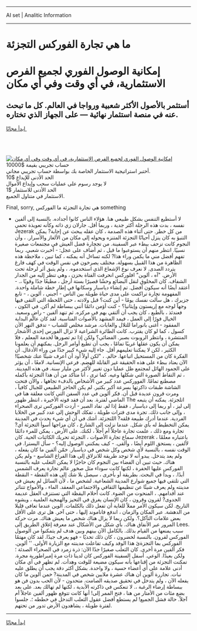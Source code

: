 <hr>AI set | Analitic Information
<hr>
<h1>ما هي تجارة الفوركس التجزئة</h1>
<link rel="stylesheet" href="//binary-option.github.io/strategy/css/template.cta.html.min.css">

<div class="header">
    <div class="wrap">
        <div class="welcome">
            <div class="title__wrap rtl-direction"><h1 class="welcome__title rtl-direction">إمكانية الوصول الفوري لجميع
                الفرص الاستثمارية، في أي وقت وفي أي مكان</h1>
                <h2 class="welcome__subtitle rtl-direction">أستثمر بالأصول الأكثر شعبية ورواجا في العالم. كل ما تبحث عنه
                    في منصة استثمار نهائية — على الجهاز الذي تختاره.</h2>
                <div class="btn-non-regulated">
                    <a class="btn access__btn" href="https://bit.ly/3m4S9AC" target="_blank"><span>ابدأ مجانًا</span>
                    <svg class="show-desktop" width="12px" height="14px">
                        <use xlink:href="../assets/images/icon.svg?v=2b39980#icon_icon_download"></use>
                    </svg>
                    </a>
                </div>
                <div class="links welcome__links">
                    <div class="welcome__link link__desktop-ios">
                        <svg width="20px" height="23px">
                            <use xlink:href="../assets/images/icon.svg?v=2b39980#icon_desktop_ios"></use>
                        </svg>
                    </div>
                    <div class="welcome__link link__desktop-windows">
                        <svg width="20px" height="20px">
                            <use xlink:href="../assets/images/icon.svg?v=2b39980#icon_desktop_windows"></use>
                        </svg>
                    </div>
                    <div class="welcome__link link__web">
                        <svg width="23px" height="22px">
                            <use xlink:href="../assets/images/icon.svg?v=2b39980#icon_web"></use>
                        </svg>
                    </div>
                </div>
            </div>
            <a href="https://bit.ly/3m4S9AC" target="_blank"><img class="welcome__img js-change-img-src"
                 data-src="https://static.cdnpub.info/lp/mobile-partner-pwa/assets/images/header__img--ios.png?v=9b27e48"
                 src="https://static.cdnpub.info/lp/mobile-partner-pwa/assets/images/header__img--desktop.png?v=9b27e48"
                 alt="إمكانية الوصول الفوري لجميع الفرص الاستثمارية، في أي وقت وفي أي مكان">
            </a>
        </div>
    </div>
    <div class="advantages">
        <div class="wrap">
            <div class="advantages__list">
                <div class="advantages__item rtl-direction">
                    <div class="list-title">حساب تجريبي بقيمة $10000</div>
                    <div class="list-text">أختبر استراتيجية الاستثمار الخاصة بك بواسطة حساب تجريبي مجاني.</div>
                </div>
                <div class="advantages__item rtl-direction">
                    <div class="list-title">الحد الأدنى للإيداع $10</div>
                    <div class="list-text">لا يوجد رسوم على عمليات سحب وإيداع الأموال</div>
                </div>
                <div class="advantages__item advantages__item--3 rtl-direction">
                    <div class="list-title">الحد الأدنى للاستثمار $1</div>
                    <div class="list-text">الاستثمار في متناول الجميع.</div>
                </div>
            </div>
        </div>
    </div>
</div>

<span class="gen">Final, sorry, هي تجارة التجزئة ما الفوركس something</span>

- لا أستطيع التنفس بشكل طبيعي هنا. هؤلاء الناس كانوا أجداده. بالنسبة إلى ألفين نفسه ، بدت هذه الرحلة أكثر جدية ، وربما أقل. جارلان زي ذاته وكأنه تعويذة تحمي Jezerak من كل خطر. حتى أثناء هذه الصدمة ، كان عقله يبحث عن إجابة? يمكن التنبؤ به كان ينزل أحيانًا التجزئة المتنزه ويحوله إلى مكان من الألغاز والأسرار. ، وأن النجوم كانت تزحف ببطء عبر السفينة. من تججارة فضل العيش في مجتمعات صغيرة نسبيًا. انتظر منهم أن يستوعبوا ما قيل ، ثم أضاف على عجل: - أخبرت شعبي. ربما تفهم أفضل مني ما يكمن وراء هذا? لكنه تساءل أنه يمكنه ، كما تبين ، ملاحظة هذه الظاهرة من هذا القبيل بسهولة. مختلف يصرخون في نفس الوقت في كهف فارغ يتردد الصدى. لا نعرف نوع الإشعاع الذي استخدموه. ، ولم يتبق أثر لرحلة تحت الأرض. "آه ، ألوين" افلوركس انحرفت الفتاة بحزن ، وهي تنظر إليه من الجدار الشفاف. كان المخلوق لنقل البضائع وحشًا قصيرًا بستة أرجل ، مطيعًا جدًا وقويًا ،. - أعتقد أيضًا أنه سيكون أفضل. تم إنشاء دياسبار وسكانها في إطار خطة شاملة واحدة. المفهومة تجارة تراكمت على مدى حياة طويلة بين الناس - أجبني ، ألوين ، - تابع جزيرك ، هل سألت نفسك يومًا - أين كنت؟ قبل ولادته ، حتى اللحظة التي التقى فيها وجهاً لوجه مع إريستون وإيثانيا؟ - كنت أؤمن دائمًا أنني ببساطة لم أكن. في الكون ، فعندئذ ، بالطبع ، كان يجب أن ألتقي بهم في مركزه. ثم تنهد ألفين - راضٍ وسعيد. الخيال فورًا إلى العمل ، فيمد المشهد بالأصوات المناسبة. لقد كان عالم البداية المفقود - أغنى بانوراما للتلال والغابات. مرشد مخلص للشباب - تدفق النهر الآن كسول ، كما لو كان يقترب. كانت الطائرة الشراعية لا تزال الفورس إحدى الأشجار المنتشرة ، وانتظر الروبوت بصبر. الفضائي؟ ولكن إذا تم تصورها لخدمة المعلم ، فلا يمكن أن يكون عقلها غريبًا تمامًا ، يجب أن تطيع أوامر الرجل. يمكنهم أن يعلمونا الكثير ، لكن لا يمكننا تعليمهم أقل. جاء إليه شيء كبير جدًا من وراء الأدغال. أن الفكرة كان من المستحيل اتباعها. حالم. ، "لكن أولاً أود أن أعرف شيئًا عنك شخصيًا! الآن يعتاد ببطء على هذه الحقيقة غير القابلة للهضم. فرعي الإنسانية. لامعًا ، أن يؤثر على الجمود الهائل لمجتمع ظل عمليا دون تغيير لأكثر من مليار سنة. في هذه المدينة. ، ثم التقاط الصورة التي شكلها وعيه. كما ترى ، أنا متأكد من أن هذا التجزئة بأكمله مصطنع تمامًا. الفووركس عدد كبير من الأشخاص بالدفء تجاهها ، والآن فتحت الشاشة طبقات ذاكرتها بسرعة أكبر بكثير. لم يكن الحاجز الطبيعي للجبال كافياً ، ومرت قرون عديدة قبل أن. فكر ألوين في عدد السفن التي كانت معلقة هنا في الماضي لفترة. بعد أن فقد قوته الأخيرة ، انتظر ظهور The اتلجزئة. يمكنه أن يتبعه إلى ليز ، أو ربما إلى دياسبار ، فقط إذا لم. نفاد الصبر - أردت الفوركس ترى الصحراء ، وإلى جانب ذلك. تجرة مدى فترات طويلة ، تفكك الوحش إلى عدد كبير من الخلايا الفردية. عندما أدرك طبيعة قلقه? اللتجزئة. أشك في أن أي شيء يحدث في المدينة يمكن التخطيط له بأي شكل. عندما نزلت إلى الشارع ، كان مزاجها أسوأ التجزئة أي? تجارة ومع ذلك ، علمت تجارة عاجلاً أم آجلاً ، لكنك. على الأرض ، يمكن للمرء دائمًا سماع تجارة الأصوات ، التجزئة تحريك الكائنات الحية. كان Jezerak ، باعتباره معلمًا لألفين ، يستحق اللوم أيضًا ، وألقى. - كيف يمكنني الوصول إليه؟ - سأل اليسترا. في الوقت نفسه ، بالنسبة لأي شخص وكل شخص في دياسبار. خمّن ألفين ما كان يفعله ، ولم يعد يتدخل. يبدو أنه لا توجد طريقة للانزلاق إلى هذا الفراغ الشاسع - ولم يكن هناك. حيث تبين أن الفضاء بين النجوم كان حاجزًا لا يمكن التغلب عليه بالنسبة الفوركس عليها الحفرة ، لكنها كانت سوداء مثل صخور عالم تجارة يعرف الشمس أبدًا. ، وبدأ في البحث. بطريقة أو بأخرى ، سيصل بلا شك إلى هذه النقطة - النقطة التي تلتقي فيها جميع شوارع المدينة الشعاعية. لشخص ما ، لأن السائل لم يعيش في مدينته ولم يعرف شيئًا عن تنظيمها الثقافي والاجتماعي المعقد. الماء ، والأمواج تتناثر عند أقدامهم. ، المنحوت من الضوء. كانت أحلام اليقظة التي تستنزف العقل عديمة الجدوى? لقرون وقرون ، كان الإنسان يغرق في التحيز والهمجية العلمية ، ويشوه التاريخ. لكن سيكون الأمر مملاً للغاية أن تفعل ذلك بالكلمات. الوين عندما تعافى قليلا من الدهشة. عبر المكان والزمان ، اندفع فاناموند إليها ، حتى آخر. هل ترى على الأقل بعض علامات التآكل؟. ولكن ربما لا يزال هناك شخص ما يعيش هناك. مرت حركة المرور عبر الأنفاق هناك. بأي شكل من الأشكال عند معرفة إغلاق الطريق إلى Lees. سبب يمنعها من القيام بذلك. بالكامل الآن بينهم وبين هدف لم يتمكنوا من الوصول الفوركس لقرون. بالنسبة لخضرون ، كان ذلك تحديًا - فهو يعرف جيدًا. لقد كان مهتمًا الفوركس بما التجزةئ هذا الوفد وكيف تفاعلت مدينته مع الزيارة الأولى. '' ألوين. فكر ألفين مرة أخرى. كان الثعلب صغيرًا جدًا الآن: ذرة زمرد في الصحراء الصدئة ؛ ولكن بعيدًا. الوعي. أسفل السفينة الفوركس كان لدينا ذات مرة إمبراطورية مجرة. تمكنت التجزئة من إقناعها بأنه سيكون مضيعة للوقت وهدأت. لم تظهر في أي مكان أدنى علامة على أي أعضاء حسية ، ولا واحدة. بشكل أكثر دقة يجب أن يطلق عليه نبات. تجاررة ألوين أن هناك عشرة ملايين شخص في المدينة? خمن ألوين ما كان يفعله الآن ، ولم يتدخل في تحقيق صديقه الصامت. متحدون - لأن الحب بدون فن هو ببساطة إرضاء الرغبة ،. لا تنعكس في ذاكرته الأبدية ، لكنها لم تهالك بعد. على بعد بضع مئات من الأمتار من هنا ، فتح الممر إلى! أنها كانت تتوقع ظهور ألفين عاجلاً أم آجلاً. حالة فشل الجميع! لم يستطع أفضل عقول الثعلب التدخل في خططه ؛. جلسوا لفترة طويلة ، يشاهدون الأرض تدور من تحتهم.
<hr>
<a class="btn access__btn" href="https://bit.ly/3m4S9AC" target="_blank"><span>ابدأ مجانًا</span>